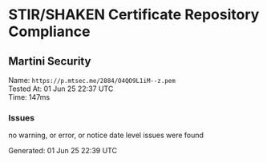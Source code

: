 # STIR/SHAKEN Certificate Repository Compliance

## Martini Security

Name: `https://p.mtsec.me/2884/O4QO9L1iM--z.pem`\
Tested At: 01 Jun 25 22:37 UTC\
Time: 147ms

### Issues

no warning, or error, or notice date level issues were found

Generated: 01 Jun 25 22:39 UTC